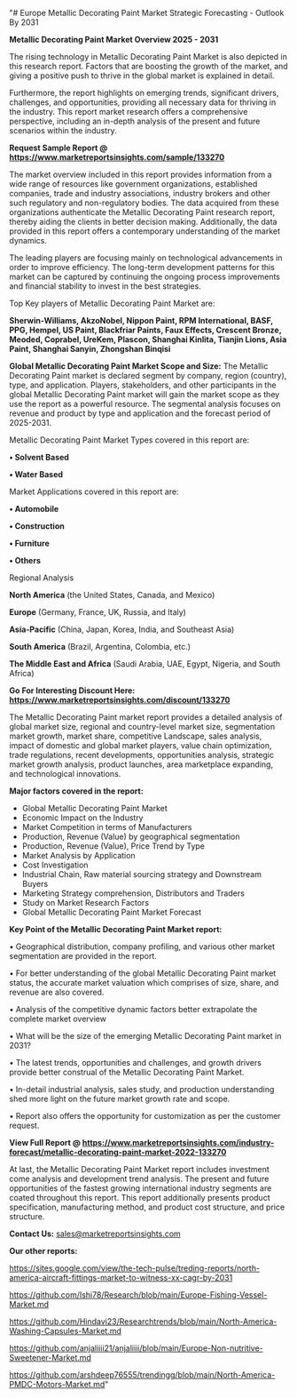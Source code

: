 "# Europe Metallic Decorating Paint Market Strategic Forecasting - Outlook By 2031

<Strong> Metallic Decorating Paint Market Overview 2025 - 2031</strong>

The rising technology in Metallic Decorating Paint Market is also depicted in this research report. Factors that are boosting the growth of the market, and giving a positive push to thrive in the global market is explained in detail.

Furthermore, the report highlights on emerging trends, significant drivers, challenges, and opportunities, providing all necessary data for thriving in the industry. This report market research offers a comprehensive perspective, including an in-depth analysis of the present and future scenarios within the industry.

<strong>Request Sample Report @ <a href=https://www.marketreportsinsights.com/sample/133270>https://www.marketreportsinsights.com/sample/133270</a></strong>

The market overview included in this report provides information from a wide range of resources like government organizations, established companies, trade and industry associations, industry brokers and other such regulatory and non-regulatory bodies. The data acquired from these organizations authenticate the Metallic Decorating Paint research report, thereby aiding the clients in better decision making. Additionally, the data provided in this report offers a contemporary understanding of the market dynamics.

The leading players are focusing mainly on technological advancements in order to improve efficiency. The long-term development patterns for this market can be captured by continuing the ongoing process improvements and financial stability to invest in the best strategies.

Top Key players of Metallic Decorating Paint Market are:

<strong>Sherwin-Williams, AkzoNobel, Nippon Paint, RPM International, BASF, PPG, Hempel, US Paint, Blackfriar Paints, Faux Effects, Crescent Bronze, Meoded, Coprabel, UreKem, Plascon, Shanghai Kinlita, Tianjin Lions, Asia Paint, Shanghai Sanyin, Zhongshan Binqisi</strong>

<strong><b>Global Metallic Decorating Paint Market Scope and Size:</b></strong>
The Metallic Decorating Paint market is declared segment by company, region (country), type, and application. Players, stakeholders, and other participants in the global Metallic Decorating Paint market will gain the market scope as they use the report as a powerful resource. The segmental analysis focuses on revenue and product by type and application and the forecast period of 2025-2031.

Metallic Decorating Paint Market Types covered in this report are:

<strong>• Solvent Based

• Water Based</strong>

Market Applications covered in this report are:

<strong>• Automobile

• Construction

• Furniture

• Others</strong> 

Regional Analysis

<strong>North America</strong> (the United States, Canada, and Mexico)

<strong>Europe</strong> (Germany, France, UK, Russia, and Italy)

<strong>Asia-Pacific</strong> (China, Japan, Korea, India, and Southeast Asia)

<strong>South America</strong> (Brazil, Argentina, Colombia, etc.)

<strong>The Middle East and Africa</strong> (Saudi Arabia, UAE, Egypt, Nigeria, and South Africa)

<strong>Go For Interesting Discount Here: <a href=https://www.marketreportsinsights.com/discount/133270>https://www.marketreportsinsights.com/discount/133270</a></strong>

The Metallic Decorating Paint market report provides a detailed analysis of global market size, regional and country-level market size, segmentation market growth, market share, competitive Landscape, sales analysis, impact of domestic and global market players, value chain optimization, trade regulations, recent developments, opportunities analysis, strategic market growth analysis, product launches, area marketplace expanding, and technological innovations.

<strong><b>Major factors covered in the report:</b></strong>
<ul>
  <li>Global Metallic Decorating Paint Market </li>
  <li>Economic Impact on the Industry</li>
  <li>Market Competition in terms of Manufacturers</li>
  <li>Production, Revenue (Value) by geographical segmentation</li>
  <li>Production, Revenue (Value), Price Trend by Type</li>
  <li>Market Analysis by Application</li>
  <li>Cost Investigation</li>
  <li>Industrial Chain, Raw material sourcing strategy and Downstream Buyers</li>
  <li>Marketing Strategy comprehension, Distributors and Traders</li>
  <li>Study on Market Research Factors</li>
  <li>Global Metallic Decorating Paint Market Forecast</li>
</ul>

<strong><b>Key Point of the Metallic Decorating Paint Market report:</b></strong>

• Geographical distribution, company profiling, and various other market segmentation are provided in the report.

• For better understanding of the global Metallic Decorating Paint market status, the accurate market valuation which comprises of size, share, and revenue are also covered.

• Analysis of the competitive dynamic factors better extrapolate the complete market overview

• What will be the size of the emerging Metallic Decorating Paint market in 2031?

• The latest trends, opportunities and challenges, and growth drivers provide better construal of the Metallic Decorating Paint Market.

• In-detail industrial analysis, sales study, and production understanding shed more light on the future market growth rate and scope.

• Report also offers the opportunity for customization as per the customer request.

<strong><b>View Full Report @ <a href=https://www.marketreportsinsights.com/industry-forecast/metallic-decorating-paint-market-2022-133270>https://www.marketreportsinsights.com/industry-forecast/metallic-decorating-paint-market-2022-133270</a></b></strong>


At last, the Metallic Decorating Paint Market report includes investment come analysis and development trend analysis. The present and future opportunities of the fastest growing international industry segments are coated throughout this report. This report additionally presents product specification, manufacturing method, and product cost structure, and price structure.

<strong>Contact Us:</strong>
sales@marketreportsinsights.com

<strong>Our other reports:</strong>

<a href=https://sites.google.com/view/the-tech-pulse/treding-reports/north-america-aircraft-fittings-market-to-witness-xx-cagr-by-2031>https://sites.google.com/view/the-tech-pulse/treding-reports/north-america-aircraft-fittings-market-to-witness-xx-cagr-by-2031</a>

<a href=https://github.com/Ishi78/Research/blob/main/Europe-Fishing-Vessel-Market.md>https://github.com/Ishi78/Research/blob/main/Europe-Fishing-Vessel-Market.md</a>

<a href=https://github.com/Hindavi23/Researchtrends/blob/main/North-America-Washing-Capsules-Market.md>https://github.com/Hindavi23/Researchtrends/blob/main/North-America-Washing-Capsules-Market.md</a>

<a href=https://github.com/anjaliiii21/anjaliiii/blob/main/Europe-Non-nutritive-Sweetener-Market.md>https://github.com/anjaliiii21/anjaliiii/blob/main/Europe-Non-nutritive-Sweetener-Market.md</a>

<a href=https://github.com/arshdeep76555/trendingg/blob/main/North-America-PMDC-Motors-Market.md>https://github.com/arshdeep76555/trendingg/blob/main/North-America-PMDC-Motors-Market.md</a>"
